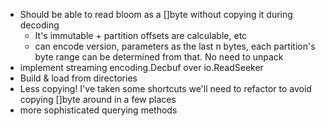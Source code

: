 * Should be able to read bloom as a []byte without copying it during decoding
  * It's immutable + partition offsets are calculable, etc
  * can encode version, parameters as the last n bytes, each partition's byte range can be determined from that. No need to unpack
* implement streaming encoding.Decbuf over io.ReadSeeker
* Build & load from directories
* Less copying! I've taken some shortcuts we'll need to refactor to avoid copying []byte around in a few places
* more sophisticated querying methods